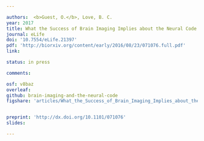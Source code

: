 ```yaml
---

authors:  <b>Guest, O.</b>, Love, B. C.
year: 2017
title: What the Success of Brain Imaging Implies about the Neural Code
journal: eLife
doi: '10.7554/eLife.21397'
pdf: 'http://biorxiv.org/content/early/2016/08/23/071076.full.pdf'
link: 

status: in press

comments:

osf: v8baz
overleaf: 
github: brain-imaging-and-the-neural-code
figshare: 'articles/What_the_Success_of_Brain_Imaging_Implies_about_the_Neural_Code/4252022'


preprint: 'http://dx.doi.org/10.1101/071076'
slides: 

---
```

